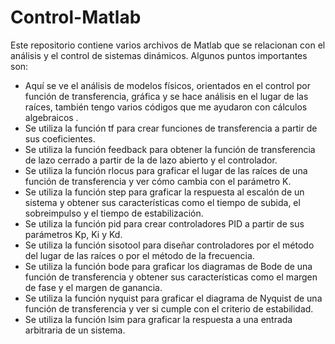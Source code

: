 # Control-Matlab

Este repositorio contiene varios archivos de Matlab que se relacionan con el análisis y el control de sistemas dinámicos. Algunos puntos importantes son:

- Aquí se ve el análisis de modelos físicos, orientados en el control por función de transferencia, gráfica y se hace análisis en el lugar de las raíces, también tengo varios códigos que me ayudaron con cálculos algebraicos .
- Se utiliza la función tf para crear funciones de transferencia a partir de sus coeficientes.
- Se utiliza la función feedback para obtener la función de transferencia de lazo cerrado a partir de la de lazo abierto y el controlador.
- Se utiliza la función rlocus para graficar el lugar de las raíces de una función de transferencia y ver cómo cambia con el parámetro K.
- Se utiliza la función step para graficar la respuesta al escalón de un sistema y obtener sus características como el tiempo de subida, el sobreimpulso y el tiempo de estabilización.
- Se utiliza la función pid para crear controladores PID a partir de sus parámetros Kp, Ki y Kd.
- Se utiliza la función sisotool para diseñar controladores por el método del lugar de las raíces o por el método de la frecuencia.
- Se utiliza la función bode para graficar los diagramas de Bode de una función de transferencia y obtener sus características como el margen de fase y el margen de ganancia.
- Se utiliza la función nyquist para graficar el diagrama de Nyquist de una función de transferencia y ver si cumple con el criterio de estabilidad.
- Se utiliza la función lsim para graficar la respuesta a una entrada arbitraria de un sistema.
